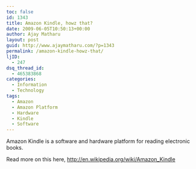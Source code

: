 ```yaml
---
toc: false
id: 1343
title: Amazon Kindle, howz that?
date: 2009-06-05T10:50:13+00:00
author: Ajay Matharu
layout: post
guid: http://www.ajaymatharu.com/?p=1343
permalink: /amazon-kindle-howz-that/
ljID:
  - 247
dsq_thread_id:
  - 465383868
categories:
  - Information
  - Technology
tags:
  - Amazon
  - Amazon Platform
  - Hardware
  - Kindle
  - Software
---
```

Amazon Kindle is a software and hardware platform for reading electronic books.



Read more on this here, http://en.wikipedia.org/wiki/Amazon_Kindle
